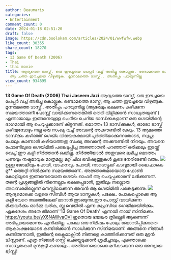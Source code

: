 ```yaml
---
author: Beaumaris
categories:
- Entertainment
comment_count: 0
date: 2024-01-18 02:51:20
draft: false
image: https://cdn.boolokam.com/articles/2024/01/wwfwfw.webp
like_count: 30355
share_count: 18270
tags:
- 13 Game Of Death (2006)
- Thai
- thai movie
title: ആദ്യത്തെ ടാസ്ക്, ഒരു ഈച്ചയെ പേപ്പർ വച്ച് അടിച്ചു കൊല്ലുക. രണ്ടാമത്തെ ടാസ്ക്,
  ആ ചത്ത ഈച്ചയെ വിഴുങ്ങുക. മൂന്നാമത്തെ ടാസ്ക്.. അതിപ്പം പറയുന്നില്ല
view_count: 934895
---
```


**13 Game Of Death (2006) Thai** **Jaseem Jazi** ആദ്യത്തെ ടാസ്ക്, ഒരു ഈച്ചയെ പേപ്പർ വച്ച് അടിച്ചു കൊല്ലുക. രണ്ടാമത്തെ ടാസ്ക്, ആ ചത്ത ഈച്ചയെ വിഴുങ്ങുക. മൂന്നാമത്തെ ടാസ്ക്.. അതിപ്പം പറയുന്നില്ല (ആരേലും ഭക്ഷണം കഴിക്കുന്ന സമയത്താണീ പോസ്റ്റ്‌ വായിക്കുന്നതെങ്കിൽ തെറി വിളിക്കാൻ സാധ്യതയുണ്ട് ) എന്തായാലും ഇങ്ങനെയുള്ള ചെറിയ ചെറിയ ടാസ്‌ക്കുകളാണ് ഒരു ഗെയിമിന്റെ ഭാഗമായി ആ ചെറുപ്പക്കാരന് കിട്ടുന്നത്. മൊത്തം 13 ടാസ്‌ക്കുകൾ, ഓരോ ടാസ്ക് കഴിയുമ്പോഴും നല്ല ഒരു സംഖ്യ വച്ച് അവന്റെ അക്കൗണ്ടിൽ കേറും. 13 ആമത്തെ ടാസ്‌ക്കും കഴിഞ്ഞ് ഗെയിം വിജയകരമായി പൂർത്തിയാക്കുന്നതോടെ, സ്വപ്നം പോലും കാണാൻ കഴിയാത്തത്ര സംഖ്യ അവന്റെ അക്കൗണ്ടിൽ നിറയും. അവനെ ഫോണിലൂടെ ഗെയിമിൽ പങ്കെടുപ്പിച്ച അജ്ഞാതൻ പറഞ്ഞത് ഒരിക്കലും ഇടയ്ക്ക് വെച്ച് ഈ കളി നിർത്താൻ ഒക്കില്ല. നിർത്തിയാൽ അതുവരെ ലഭിച്ച മൊത്തം പണവും നഷ്ടമാവുക മാത്രമല്ല, മറ്റ് ചില ഭവിഷ്യത്തുകൾ കൂടെ നേരിടേണ്ടി വരും. ![](https://cdn.boolokam.com/articles/2024/01/wwfwfw.webp)ഉള്ള ജോലിയും പോയി, വാഹനവും പോയി, നാടൊട്ടുക്ക് കടവുമായി ലൈഫാകെ മൂ** ത്തെറ്റി നിൽക്കുന്ന സമയത്താണ്.. അജ്ഞാതമായൊരു ഫോൺ കോളിലൂടെ ഇങ്ങനെയൊരു ഗെയിം ഓഫർ ആ ചെറുപ്പക്കാരന് ലഭിക്കുന്നത്. തന്റെ പ്രശ്നങ്ങളിൽ നിന്നെല്ലാം രക്ഷപ്പെടാൻ, ഇതിലും നല്ലൊരു അവസരമില്ലെന്ന് മനസ്സിലാക്കുന്ന അവൻ ആ ഗെയിമിൽ പങ്കെടുക്കുന്നു. ![](https://cdn.boolokam.com/articles/2024/01/wwfwwff.jpg)ആദ്യമൊക്കെ വളരെ സിമ്പിൾ ആയ ടാസ്കുകൾ, പക്ഷേ.. പോകപ്പൊക്കെ ആ കളി വേറെ തലത്തിലേക്ക് മാറാൻ തുടങ്ങുന്നു.ഈ പോസ്റ്റ്‌ വായിക്കുന്ന മിക്കവർക്കും ഓർമ്മ വരിക, ബ്ലൂ വെയിൽ എന്ന കുപ്രസിദ്ധ ഗെയിമായിരിക്കും. ഏകദേശം അതേ തീമാണ് '13 Game Of Death' എന്നയീ തായ് സിനിമക്കും. https://youtu.be/yX6NAWvaOVI ഇതൊരു ഭയങ്കര ത്രില്ലെർ ആണെന്ന് അഭിപ്രായമൊന്നും എനിക്കില്ല. പക്ഷേ ഒരു നിമിഷം പോലും ബോറടിപ്പിക്കാതെ ആകാംക്ഷയോടെ കണ്ടിരിക്കാൻ സാധിക്കുന്ന സിനിമയാണ്. അങ്ങനെ നിങ്ങൾ കണ്ടിരുന്നാൽ, ഇതിന്റെ ക്ലൈമാക്സിൽ നിങ്ങളെ കാത്തിരിക്കുന്നത് ഒരു മുട്ടൻ ട്വിസ്റ്റാണ്. എത്ര നിങ്ങൾ ഗസ്സ് ചെയ്തെടുക്കാൻ ശ്രമിച്ചാലും, എന്തൊക്കെ സാധ്യതകൾ മുൻകൂട്ടി കണ്ടാലും.. അതിനെയൊക്കെ മറികടക്കുന്ന ഒരു അന്യായ ട്വിസ്റ്റ്!